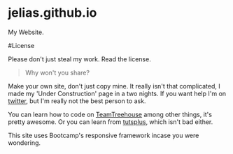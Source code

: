 jelias.github.io
================

My Website.

#License

Please don't just steal my work. Read the license.

> Why won't you share?

Make your own site, don't just copy mine. It really isn't that complicated, I made my 'Under Construction' page in a two nights. If you want help I'm on [twitter](http://twitter.com/_jelias_), but I'm really not the best person to ask.

You can learn how to code on [TeamTreehouse](http://referrals.trhou.se/jacobelias) among other things, it's pretty awesome. Or you can learn from [tutsplus](https://courses.tutsplus.com/free/), which isn't bad either.

This site uses Bootcamp's responsive framework incase you were wondering.
